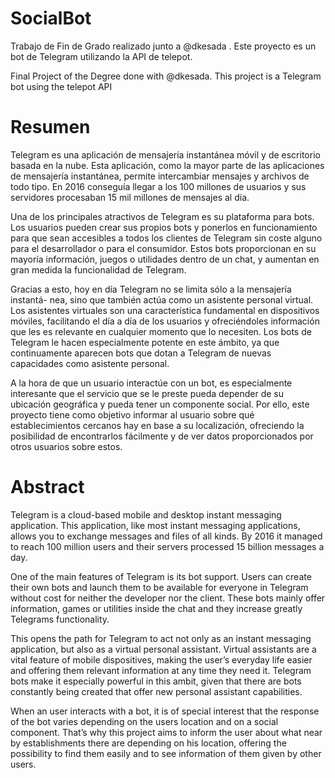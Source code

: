 # SocialBot

Trabajo de Fin de Grado realizado junto a @dkesada . Este proyecto es un bot de Telegram utilizando la API de telepot.

Final Project of the Degree done with @dkesada. This project is a Telegram bot using the telepot API


# Resumen
Telegram es una aplicación de mensajería instantánea móvil y de escritorio basada en la nube. Esta aplicación, como la mayor parte de las aplicaciones de mensajería instantánea, permite intercambiar mensajes y archivos de todo tipo. En 2016 conseguía llegar a los 100 millones de usuarios y sus servidores procesaban 15 mil millones de mensajes al día.

Una de los principales atractivos de Telegram es su plataforma para bots. Los usuarios pueden crear sus propios bots y ponerlos en funcionamiento para que sean accesibles a todos los clientes de Telegram sin coste alguno para el desarrollador o para el consumidor. Estos bots proporcionan en su mayoría información, juegos o utilidades dentro de un chat, y aumentan en gran medida la funcionalidad de Telegram.

Gracias a esto, hoy en día Telegram no se limita sólo a la mensajería instantá- nea, sino que también actúa como un asistente personal virtual. Los asistentes virtuales son una característica fundamental en dispositivos móviles, facilitando el día a día de los usuarios y ofreciéndoles información que les es relevante en cualquier momento que lo necesiten. Los bots de Telegram le hacen especialmente potente en este ámbito, ya que continuamente aparecen bots que dotan a Telegram de nuevas capacidades como asistente personal.

A la hora de que un usuario interactúe con un bot, es especialmente interesante que el servicio que se le preste pueda depender de su ubicación geográfica y pueda tener un componente social. Por ello, este proyecto tiene como objetivo informar al usuario sobre qué establecimientos cercanos hay en base a su localización, ofreciendo la posibilidad de encontrarlos fácilmente y de ver datos proporcionados por otros usuarios sobre estos.

# Abstract
Telegram is a cloud-based mobile and desktop instant messaging application. This application, like most instant messaging applications, allows you to exchange messages and files of all kinds. By 2016 it managed to reach 100 million users and their servers processed 15 billion messages a day.

One of the main features of Telegram is its bot support. Users can create their own bots and launch them to be available for everyone in Telegram without cost for neither the developer nor the client. These bots mainly offer information, games or utilities inside the chat and they increase greatly Telegrams functionality. 

This opens the path for Telegram to act not only as an instant messaging application, but also as a virtual personal assistant. Virtual assistants are a vital feature of mobile dispositives, making the user’s everyday life easier and offering them relevant information at any time they need it. Telegram bots make it especially powerful in this ambit, given that there are bots constantly being created that offer new personal assistant capabilities. 

When an user interacts with a bot, it is of special interest that the response of the bot varies depending on the users location and on a social component. That’s why this project aims to inform the user about what near by establishments there are depending on his location, offering the possibility to find them easily and to see information of them given by other users.
